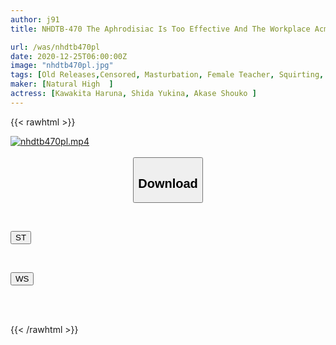 ```yaml
---
author: j91
title: NHDTB-470 The Aphrodisiac Is Too Effective And The Workplace Acme! 4 Gakuburu Female Teacher Who Can Not Stand Masturbation And Leaks Alive With Crab Crotch

url: /was/nhdtb470pl
date: 2020-12-25T06:00:00Z
image: "nhdtb470pl.jpg"
tags: [Old Releases,Censored, Masturbation, Female Teacher, Squirting, Drug, Acme · Orgasm	]
maker: [Natural High  ]
actress: [Kawakita Haruna, Shida Yukina, Akase Shouko ]
---
```



{{< rawhtml >}}

<div class="video" data-videoid="KJj1wgwK6ds08eq">
    <a href="javascript:;">
        <img src="/was/nhdtb470pl/nhdtb470pl.jpg" width="WIDTH" height="HEIGHT" alt="nhdtb470pl.mp4" loading="lazy">
    </a>
</div>

<script type="text/javascript" src="https://j91.asia/asset/on-demand-st.js"></script>

<br>
  <link rel="stylesheet" href="https://j91.asia/asset/bs5.css">
  
  <center>
  <button class="btn btn-primary" type="button" data-bs-toggle="collapse" data-bs-target=".multi-collapse" aria-expanded="false" aria-controls="multiCollapseExample1 multiCollapseExample2"><h2>Download</h2></button></center>
</p>
<div class="row">
  <div class="col">
    <div class="collapse multi-collapse" id="multiCollapseExample1">
      <div class="card card-body">
	      	      <br>
<div class="buttons">  
<p><a href="https://streamtape.to/v/KJj1wgwK6ds08eq" target="_blank"><button class="btn-hover color-3"><i class="fa fa-download"></i> ST</button></a></p></div>
    </div>
  </div>
</div>
  <div class="col">
    <div class="collapse multi-collapse" id="multiCollapseExample2">
      <div class="card card-body">
	      <br>
<div class="buttons">
<p><a href="https://wolfstream.tv/9crikay42cwj" target="_blank"><button class="btn-hover color-8"><i class="fa fa-download"></i> WS</button></a></p></div>
<br><br>
      </div>
    </div>
  </div>
</div>

{{< /rawhtml >}}